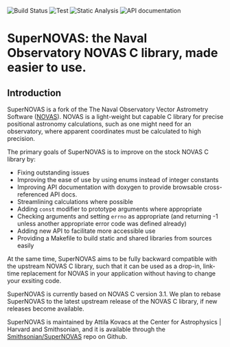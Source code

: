 ![Build Status](https://github.com/Smithsonian/SuperNOVAS/actions/workflows/build.yml/badge.svg)
![Test](https://github.com/Smithsonian/SuperNOVAS/actions/workflows/test.yml/badge.svg)
![Static Analysis](https://github.com/Smithsonian/SuperNOVAS/actions/workflows/test.yml/badge.svg)
![API documentation](https://github.com/Smithsonian/SuperNOVAS/actions/workflows/test.yml/badge.svg)


# SuperNOVAS: the Naval Observatory NOVAS C library, made easier to use.

## Introduction

SuperNOVAS is a fork of the The Naval Observatory Vector Astrometry Software ([NOVAS](https://aa.usno.navy.mil/software/novas_info)).
NOVAS is a light-weight but capable C library for precise positional astronomy calculations, such as one might need for an observatory, 
where apparent coordinates must be calculated to high precision. 

The primary goals of SuperNOVAS is to improve on the stock NOVAS C library by:

 - Fixing outstanding issues
 - Improving the ease of use by using enums instead of integer constants
 - Improving API documentation with doxygen to provide browsable cross-referenced API docs. 
 - Streamlining calculations where possible
 - Adding `const` modifier to prototype arguments where appropriate
 - Checking arguments and setting `errno` as appropriate (and returning -1 unless another appropriate error code was defined already) 
 - Adding new API to facilitate more accessible use
 - Providing a Makefile to build static and shared libraries from sources easily
 
At the same time, SuperNOVAS aims to be fully backward compatible with the upstream NOVAS C library, such that it can be used as a 
drop-in, link-time replacement for NOVAS in your application without having to change your exsiting code.
 
SuperNOVAS is currently based on NOVAS C version 3.1. We plan to rebase SuperNOVAS to the latest upstream release of the NOVAS C 
library, if new releases become available.
 
SuperNOVAS is maintained by Attila Kovacs at the Center for Astrophysics | Harvard and Smithsonian, and it is available through
the [Smithsonian/SuperNOVAS](https://github.com/Smithsonian/SuperNOVAS) repo on Github.


